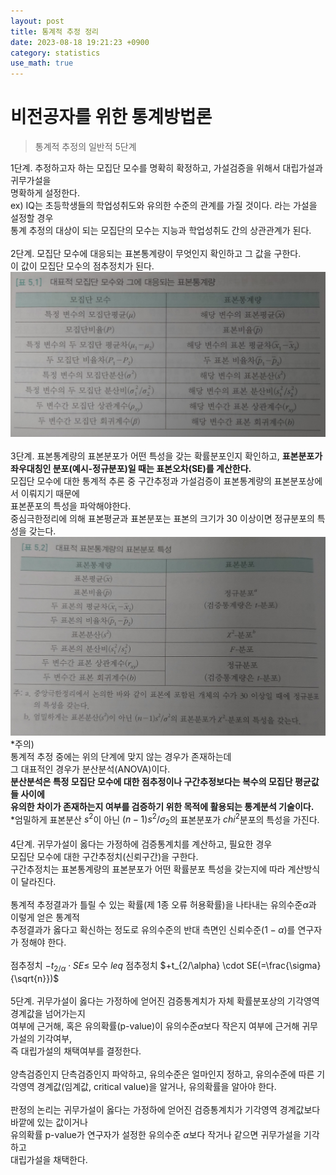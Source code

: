 ```yaml
---
layout: post
title: 통계적 추정 정리
date: 2023-08-18 19:21:23 +0900
category: statistics 
use_math: true
---
```

# 비전공자를 위한 통계방법론    
> 통계적 추정의 일반적 5단계  

1단계. 추정하고자 하는 모집단 모수를 명확히 확정하고, 가설검증을 위해서 대립가설과 귀무가설을  
명확하게 설정한다.  
ex) IQ는 초등학생들의 학업성취도와 유의한 수준의 관계를 가질 것이다. 라는 가설을 설정할 경우  
통계 추정의 대상이 되는 모집단의 모수는 지능과 학업성취도 간의 상관관계가 된다.
<br>    
2단계. 모집단 모수에 대응되는 표본통계량이 무엇인지 확인하고 그 값을 구한다.  
이 값이 모집단 모수의 점추정치가 된다.  
![표본통계량](https://github.com/shina1221/shina1221.github.io/blob/main/_posts/%EB%8F%84%EC%84%9C/%EB%B9%84%EC%A0%84%EA%B3%B5%EC%9E%90%EB%A5%BC%20%EC%9C%84%ED%95%9C%20%ED%86%B5%EA%B3%84%EB%B0%A9%EB%B2%95%EB%A1%A0/img/2%EB%8B%A8%EA%B3%84_%ED%91%9C%EB%B3%B8%ED%86%B5%EA%B3%84%EB%9F%89.jpg)
<br>  
3단계. 표본통계량의 표본분포가 어떤 특성을 갖는 확률분포인지 확인하고, 
**표본분포가 좌우대칭인 분포(예시-정규분포)일 때는 표본오차(SE)를 계산한다.**  
모집단 모수에 대한 통계적 추론 중 구간추정과 가설검증이 표본통계량의 표본분포상에서 이뤄지기 때문에  
표본푼포의 특성을 파악해야한다.  
중심극한정리에 의해 표본평균과 표본분포는 표본의 크기가 30 이상이면 정규분포의 특성을 갖는다.  
![3단계 표](https://github.com/shina1221/shina1221.github.io/blob/main/_posts/%EB%8F%84%EC%84%9C/%EB%B9%84%EC%A0%84%EA%B3%B5%EC%9E%90%EB%A5%BC%20%EC%9C%84%ED%95%9C%20%ED%86%B5%EA%B3%84%EB%B0%A9%EB%B2%95%EB%A1%A0/img/3%EB%8B%A8%EA%B3%84%ED%91%9C.jpg)  
*주의)  
통계적 추정 중에는 위의 단계에 맞지 않는 경우가 존재하는데  
그 대표적인 경우가 분산분석(ANOVA)이다.  
**분산분석은 특정 모집단 모수에 대한 점추정이나 구간추정보다는 복수의 모집단 평균값들 사이에**  
**유의한 차이가 존재하는지 여부를 검증하기 위한 목적에 활용되는 통계분석 기술이다.**  
*엄밀하게 표본분산 $s^{2}$이 아닌 $(n-1)s^{2}/\sigma_{2}$의 표본분포가 $chi^{2}$분포의 특성을 가진다.
<br>    
4단계. 귀무가설이 옳다는 가정하에 검증통계치를 계산하고, 필요한 경우  
모집단 모수에 대한 구간추정치(신뢰구간)을 구한다.  
구간추정치는 표본통계량의 표본분포가 어떤 확률분포 특성을 갖는지에 따라 계산방식이 달라진다.
<br>  
통계적 추정결과가 틀릴 수 있는 확률(제 1종 오류 허용확률)을 나타내는 유의수준$\alpha$과 이렇게 얻은 통계적  
추정결과가 옳다고 확신하는 정도로 유의수준의 반대 측면인 신뢰수준$(1-\alpha)$를 연구자가 정해야 한다.
<br>  
점추정치 $-t_{2/\alpha} \cdot SE \leq$ 모수 $leq$ 점추정치 $+t_{2/\alpha} \cdot SE(=\frac{\sigma}{\sqrt{n}})$
<br>  
5단계. 귀무가설이 옳다는 가정하에 얻어진 검증통계치가 자체 확률분포상의 기각영역 경계값을 넘어가는지  
여부에 근거해, 혹은 유의확률(p-value)이 유의수준$\alpha$보다 작은지 여부에 근거해 귀무가설의 기각여부,  
즉 대립가설의 채택여부를 결정한다.
<br>  
양측검증인지 단측검증인지 파악하고, 유의수준은 얼마인지 정하고, 
유의수준에 따른 기각영역 경계값(임계값, critical value)을 알거나, 유의확률을 알아야 한다.
<br>  
판정의 논리는 귀무가설이 옳다는 가정하에 얻어진 검증통계치가 기각영역 경계값보다 바깥에 있는 값이거나  
유의확률 p-value가 연구자가 설정한 유의수준 $\alpha$보다 작거나 같으면 귀무가설을 기각하고  
대립가설을 채택한다.
<br>  




  


  

